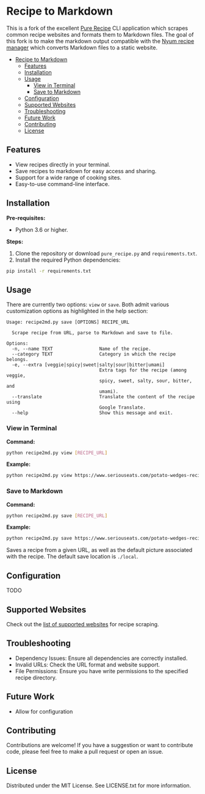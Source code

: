 # Recipe to Markdown

This is a fork of the excellent [Pure Recipe](https://github.com/atiumcache/pure-recipe) CLI application which scrapes common recipe websites and formats them to Markdown files. The goal of this fork is to make the markdown output compatible with the [Nyum recipe manager](https://github.com/doersino/nyum) which converts Markdown files to a static website.

- [Recipe to Markdown](#recipe-to-markdown)
	- [Features](#features)
	- [Installation](#installation)
	- [Usage](#usage)
		- [View in Terminal](#view-in-terminal)
		- [Save to Markdown](#save-to-markdown)
	- [Configuration](#configuration)
	- [Supported Websites](#supported-websites)
	- [Troubleshooting](#troubleshooting)
	- [Future Work](#future-work)
	- [Contributing](#contributing)
	- [License](#license)

## Features

- View recipes directly in your terminal.
- Save recipes to markdown for easy access and sharing.
- Support for a wide range of cooking sites.
- Easy-to-use command-line interface.

## Installation

**Pre-requisites:**

- Python 3.6 or higher.

**Steps:**

1. Clone the repository or download `pure_recipe.py` and `requirements.txt`.
2. Install the required Python dependencies:
```bash	
pip install -r requirements.txt
```


## Usage

There are currently two options: `view` or `save`. Both admit various customization options as highlighted in the help section:
```
Usage: recipe2md.py save [OPTIONS] RECIPE_URL

  Scrape recipe from URL, parse to Markdown and save to file.

Options:
  -n, --name TEXT                 Name of the recipe.
  --category TEXT                 Category in which the recipe belongs.
  -e, --extra [veggie|spicy|sweet|salty|sour|bitter|umami]
                                  Extra tags for the recipe (among veggie,
                                  spicy, sweet, salty, sour, bitter, and
                                  umami).
  --translate                     Translate the content of the recipe using
                                  Google Translate.
  --help                          Show this message and exit.
```

### View in Terminal

**Command:**
```bash
python recipe2md.py view [RECIPE_URL]
```

**Example:**
```bash
python recipe2md.py view https://www.seriouseats.com/potato-wedges-recipe-5217319
```

### Save to Markdown

**Command:**
```bash
python recipe2md.py save [RECIPE_URL]
```

**Example:**
```bash
python recipe2md.py save https://www.seriouseats.com/potato-wedges-recipe-5217319
```

Saves a recipe from a given URL, as well as the default picture associated with the recipe. The default save location is `./local`.


## Configuration

TODO

## Supported Websites

Check out the [list of supported websites](https://github.com/hhursev/recipe-scrapers#scrapers-available-for) for recipe scraping.

## Troubleshooting

- Dependency Issues: Ensure all dependencies are correctly installed.
- Invalid URLs: Check the URL format and website support.
- File Permissions: Ensure you have write permissions to the specified recipe directory.

## Future Work

- Allow for configuration

## Contributing

Contributions are welcome! If you have a suggestion or want to contribute code, please feel free to make a pull request or open an issue.

## License

Distributed under the MIT License. See LICENSE.txt for more information.
